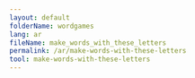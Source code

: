 ```yaml
---
layout: default
folderName: wordgames
lang: ar
fileName: make_words_with_these_letters
permalink: /ar/make-words-with-these-letters
tool: make-words-with-these-letters
---
```

